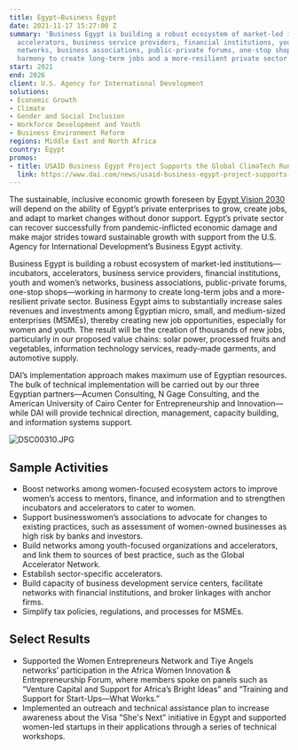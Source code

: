 ```yaml
---
title: Egypt—Business Egypt
date: 2021-11-17 15:27:00 Z
summary: 'Business Egypt is building a robust ecosystem of market-led institutions—incubators,
  accelerators, business service providers, financial institutions, youth and women’s
  networks, business associations, public-private forums, one-stop shops—working in
  harmony to create long-term jobs and a more-resilient private sector.  '
start: 2021
end: 2026
client: U.S. Agency for International Development
solutions:
- Economic Growth
- Climate
- Gender and Social Inclusion
- Workforce Development and Youth
- Business Environment Reform
regions: Middle East and North Africa
country: Egypt
promos:
- title: USAID Business Egypt Project Supports the Global ClimaTech Run 2022
  link: https://www.dai.com/news/usaid-business-egypt-project-supports-the-global-climatech-run-2022
---
```


The sustainable, inclusive economic growth foreseen by [Egypt Vision 2030](https://en.wikipedia.org/wiki/Egypt_Vision_2030) will depend on the ability of Egypt’s private enterprises to grow, create jobs, and adapt to market changes without donor support. Egypt’s private sector can recover successfully from pandemic-inflicted economic damage and make major strides toward sustainable growth with support from the U.S. Agency for International Development’s Business Egypt activity. 

Business Egypt is building a robust ecosystem of market-led institutions—incubators, accelerators, business service providers, financial institutions, youth and women’s networks, business associations, public-private forums, one-stop shops—working in harmony to create long-term jobs and a more-resilient private sector. Business Egypt aims to substantially increase sales revenues and investments among Egyptian micro, small, and medium-sized enterprises (MSMEs), thereby creating new job opportunities, especially for women and youth. The result will be the creation of thousands of new jobs, particularly in our proposed value chains: solar power, processed fruits and vegetables, information technology services, ready-made garments, and automotive supply.
 
DAI’s implementation approach makes maximum use of Egyptian resources. The bulk of technical implementation will be carried out by our three Egyptian partners—Acumen Consulting, N Gage Consulting, and the American University of Cairo Center for Entrepreneurship and Innovation—while DAI will provide technical direction, management, capacity building, and information systems support. 

![DSC00310.JPG](/uploads/DSC00310.JPG)

## Sample Activities

* Boost networks among women-focused ecosystem actors to improve women’s access to mentors, finance, and information and to strengthen incubators and accelerators to cater to women.
* Support businesswomen’s associations to advocate for changes to existing practices, such as assessment of women-owned businesses as high risk by banks and investors. 
* Build networks among youth-focused organizations and accelerators, and link them to sources of best practice, such as the Global Accelerator Network. 
* Establish sector-specific accelerators.
* Build capacity of business development service centers, facilitate networks with financial institutions, and broker linkages with anchor firms.
* Simplify tax policies, regulations, and processes for MSMEs.

## Select Results

* Supported the Women Entrepreneurs Network and Tiye Angels networks’ participation in the Africa Women Innovation & Entrepreneurship Forum, where members spoke on panels such as “Venture Capital and Support for Africa’s Bright Ideas" and “Training and Support for Start-Ups—What Works.”
* Implemented an outreach and technical assistance plan to increase awareness about the Visa "She's Next" initiative in Egypt and supported women-led startups in their applications through a series of technical workshops.
